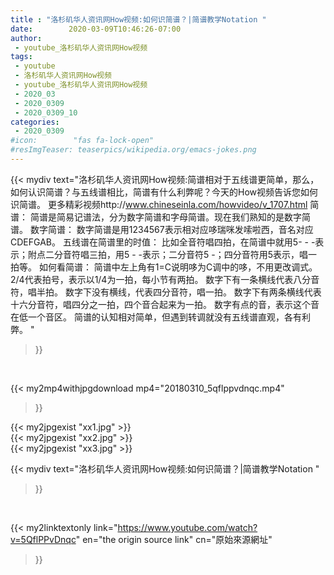```yaml
---
title : "洛杉矶华人资讯网How视频:如何识简谱？|简谱教学Notation "
date:        2020-03-09T10:46:26-07:00
author:
 - youtube_洛杉矶华人资讯网How视频
tags:
 - youtube
 - 洛杉矶华人资讯网How视频
 - youtube_洛杉矶华人资讯网How视频
 - 2020_03
 - 2020_0309
 - 2020_0309_10
categories:
 - 2020_0309
#icon:        "fas fa-lock-open"
#resImgTeaser: teaserpics/wikipedia.org/emacs-jokes.png
---
```


{{< mydiv text="洛杉矶华人资讯网How视频:简谱相对于五线谱更简单，那么，如何认识简谱？与五线谱相比，简谱有什么利弊呢？今天的How视频告诉您如何识简谱。 更多精彩视频http://www.chineseinla.com/howvideo/v_1707.html  简谱：  简谱是简易记谱法，分为数字简谱和字母简谱。现在我们熟知的是数字简谱。  数字简谱：  数字简谱是用1234567表示相对应哆瑞咪发嗦啦西，音名对应CDEFGAB。  五线谱在简谱里的时值：  比如全音符唱四拍，在简谱中就用5- - -表示；附点二分音符唱三拍，用5 - -表示；二分音符5 -；四分音符用5表示，唱一拍等。  如何看简谱：  简谱中左上角有1=C说明哆为C调中的哆，不用更改调式。  2/4代表拍号，表示以1/4为一拍，每小节有两拍。  数字下有一条横线代表八分音符，唱半拍。  数字下没有横线，代表四分音符，唱一拍。  数字下有两条横线代表十六分音符，唱四分之一拍，四个音合起来为一拍。  数字有点的音，表示这个音在低一个音区。  简谱的认知相对简单，但遇到转调就没有五线谱直观，各有利弊。 "
>}}
<br>


{{< my2mp4withjpgdownload mp4="20180310_5qflppvdnqc.mp4"
>}}

{{< my2jpgexist "xx1.jpg" >}}<br>
{{< my2jpgexist "xx2.jpg" >}}<br>
{{< my2jpgexist "xx3.jpg" >}}<br>



{{< mydiv text="洛杉矶华人资讯网How视频:如何识简谱？|简谱教学Notation "
>}}
<br>

{{< my2linktextonly link="https://www.youtube.com/watch?v=5QflPPvDnqc"
en="the origin source link" cn="原始來源網址"
>}}


<br>

